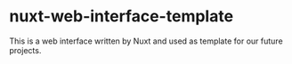 # nuxt-web-interface-template
This is a web interface written by Nuxt and used as template for our future projects.

